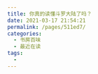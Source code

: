 ```yaml
---
title: 你真的读懂斗罗大陆了吗？
date: 2021-03-17 21:54:21
permalink: /pages/511ed7/
categories:
  - 书房百味
  - 最近在读
tags:
  - 
---
```

